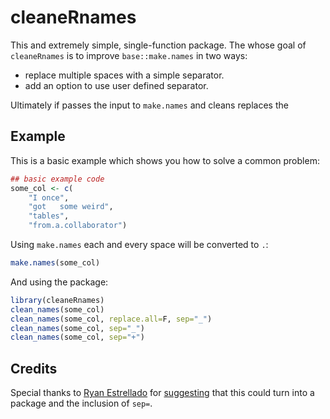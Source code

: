 # cleaneRnames

This and extremely simple, single-function package. The whose goal of `cleaneRnames` is to improve `base::make.names` in two ways:

- replace multiple spaces with a simple separator.
- add an option to use user defined separator.

Ultimately if passes the input to `make.names` and cleans replaces the 

## Example

This is a basic example which shows you how to solve a common problem:

```r
## basic example code
some_col <- c(
    "I once",
    "got   some weird",
    "tables",
    "from.a.collaborator")
```

Using `make.names` each and every space will be converted to `.`:

```r
make.names(some_col)
```

And using the package:

```r
library(cleaneRnames)
clean_names(some_col)
clean_names(some_col, replace.all=F, sep="_")
clean_names(some_col, sep="_")
clean_names(some_col, sep="+")
```


## Credits

Special thanks to [Ryan Estrellado](https://github.com/restrellado) for [suggesting](https://twitter.com/RyanEs/status/943566380879638528) that this could turn into a package and the inclusion of `sep=`. 